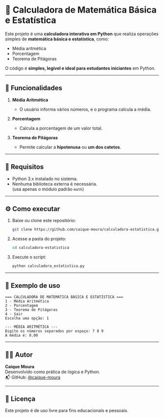 # 🧮 Calculadora de Matemática Básica e Estatística

Este projeto é uma **calculadora interativa em Python** que realiza operações simples de **matemática básica e estatística**, como:

- Média aritmética  
- Porcentagem  
- Teorema de Pitágoras  

O código é **simples, legível e ideal para estudantes iniciantes** em Python.

---

## 🚀 Funcionalidades

1. **Média Aritmética**
   - O usuário informa vários números, e o programa calcula a média.

2. **Porcentagem**
   - Calcula a porcentagem de um valor total.

3. **Teorema de Pitágoras**
   - Permite calcular a **hipotenusa** ou **um dos catetos**.

---

## 🧩 Requisitos

- Python 3.x instalado no sistema.  
- Nenhuma biblioteca externa é necessária.  
  (usa apenas o módulo padrão `math`)

---

## ⚙️ Como executar

1. Baixe ou clone este repositório:
   ```bash
   git clone https://github.com/caique-moura/calculadora-estatistica.git
   ```

2. Acesse a pasta do projeto:
   ```bash
   cd calculadora-estatistica
   ```

3. Execute o script:
   ```bash
   python calculadora_estatistica.py
   ```

---

## 🧠 Exemplo de uso

```
=== CALCULADORA DE MATEMÁTICA BÁSICA E ESTATÍSTICA ===
1 - Média Aritmética
2 - Porcentagem
3 - Teorema de Pitágoras
4 - Sair
Escolha uma opção: 1

--- MÉDIA ARITMÉTICA ---
Digite os números separados por espaço: 7 8 9
A média é: 8.00
```

---

## 🧑‍💻 Autor

**Caique Moura**  
Desenvolvido como prática de lógica e Python.  
📬 GitHub: [@caique-moura](https://github.com/caique-moura)

---

## 📝 Licença

Este projeto é de uso livre para fins educacionais e pessoais.
